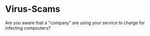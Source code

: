 # Virus-Scams
Are you aware that a "company" are using your service to charge for infecting compouters?
